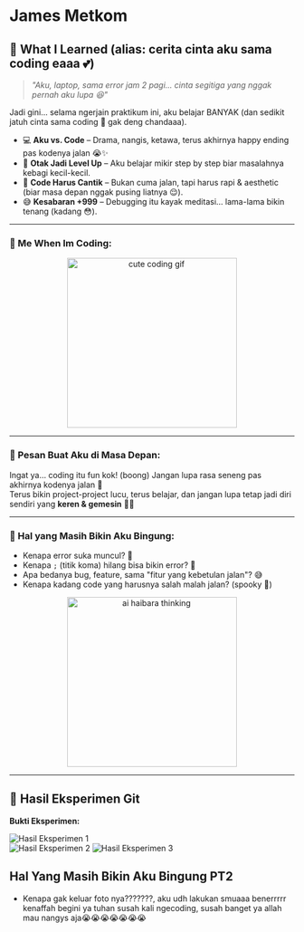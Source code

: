 # James Metkom  
## 💌 What I Learned (alias: cerita cinta aku sama coding eaaa 💕)

> *"Aku, laptop, sama error jam 2 pagi… cinta segitiga yang nggak pernah aku lupa 😆"*  

Jadi gini... selama ngerjain praktikum ini, aku belajar BANYAK (dan sedikit jatuh cinta sama coding 🤭 gak deng chandaaa).  

- 💻 **Aku vs. Code** – Drama, nangis, ketawa, terus akhirnya happy ending pas kodenya jalan 😭✨  
- 🧠 **Otak Jadi Level Up** – Aku belajar mikir step by step biar masalahnya kebagi kecil-kecil.  
- 🎀 **Code Harus Cantik** – Bukan cuma jalan, tapi harus rapi & aesthetic (biar masa depan nggak pusing liatnya 😌).  
- 😅 **Kesabaran +999** – Debugging itu kayak meditasi… lama-lama bikin tenang (kadang 😳).  

---

### 🎀 Me When Im Coding:
<p align="center">
  <img src="https://media2.giphy.com/media/v1.Y2lkPTc5MGI3NjExZDd1NXRybDIwaXF6ejV0ZzYyeHYyeG1ucXozdGFrOTQ0NjlhbHVyeiZlcD12MV9pbnRlcm5hbF9naWZfYnlfaWQmY3Q9Zw/heIX5HfWgEYlW/giphy.gif" alt="cute coding gif" width="300"/>
</p>

---

### 💭 Pesan Buat Aku di Masa Depan:
Ingat ya… coding itu fun kok! (boong) Jangan lupa rasa seneng pas akhirnya kodenya jalan 🥹  
Terus bikin project-project lucu, terus belajar, dan jangan lupa tetap jadi diri sendiri yang **keren & gemesin** 💅✨  

---

### 🤯 Hal yang Masih Bikin Aku Bingung:
- Kenapa error suka muncul? 🌚  
- Kenapa `;` (titik koma) hilang bisa bikin error? 🥲  
- Apa bedanya bug, feature, sama "fitur yang kebetulan jalan"? 😅  
- Kenapa kadang code yang harusnya salah malah jalan? (spooky 👻)    

<p align="center">
  <img src="https://media1.tenor.com/m/za1KaIghXBEAAAAC/haibara-ai-detective-conan.gif" alt="ai haibara thinking" width="300"/>
</p>

---

## 📸 Hasil Eksperimen Git  

**Bukti Eksperimen:**

![Hasil Eksperimen 1](skrinsyut/Screenshot-49.png)  
![Hasil Eksperimen 2](skrinsyut/Screenshot-50.png)
![Hasil Eksperimen 3](skrinsyut/Screenshot-51.png)

## Hal Yang Masih Bikin Aku Bingung PT2
- Kenapa gak keluar foto nya???????, aku udh lakukan smuaaa benerrrrr kenaffah begini ya tuhan susah kali ngecoding, susah banget ya allah mau nangys aja😭😭😭😭😭😭😭
